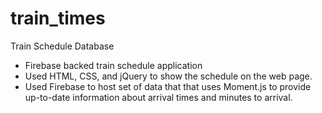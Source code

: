 # train_times

Train Schedule Database
* Firebase backed train schedule application
* Used HTML, CSS, and jQuery to show the schedule on the web page.
* Used Firebase to host  set of data that that uses Moment.js to provide up-to-date information about arrival times and minutes to arrival.
